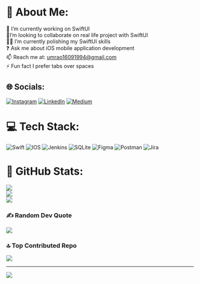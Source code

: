 # 💫 About Me:
🌱 I’m currently working on SwiftUI<br>🔭I’m looking to collaborate on real life project with SwiftUI<br>🧑‍💻 I’m currently  polishing my SwiftUI skills<br>❓ Ask me about iOS mobile application development<br> 📫 Reach me at: umrao16091994@gmail.com <br>⚡ Fun fact I prefer tabs over spaces


## 🌐 Socials:
[![Instagram](https://img.shields.io/badge/Instagram-%23E4405F.svg?logo=Instagram&logoColor=white)](https://instagram.com/bhoopendra_umrao) [![LinkedIn](https://img.shields.io/badge/LinkedIn-%230077B5.svg?logo=linkedin&logoColor=white)](https://linkedin.com/in/bhoopendraUmrao) [![Medium](https://img.shields.io/badge/Medium-12100E?logo=medium&logoColor=white)](https://medium.com/@bhoopendraumrao) 

# 💻 Tech Stack:
![Swift](https://img.shields.io/badge/swift-F54A2A?style=for-the-badge&logo=swift&logoColor=white) ![IOS](https://img.shields.io/badge/IOS-%2320232a.svg?style=for-the-badge&logo=apple&logoColor=white) ![Jenkins](https://img.shields.io/badge/jenkins-%232C5263.svg?style=for-the-badge&logo=jenkins&logoColor=white) ![SQLite](https://img.shields.io/badge/sqlite-%2307405e.svg?style=for-the-badge&logo=sqlite&logoColor=white) 	![Figma](https://img.shields.io/badge/figma-%23F24E1E.svg?style=for-the-badge&logo=figma&logoColor=white) ![Postman](https://img.shields.io/badge/Postman-FF6C37?style=for-the-badge&logo=postman&logoColor=white) ![Jira](https://img.shields.io/badge/jira-%230A0FFF.svg?style=for-the-badge&logo=jira&logoColor=white)
# 🚀 GitHub Stats:
![](https://github-readme-stats.vercel.app/api?username=bhoopendraUmrao&theme=light&hide_border=false&include_all_commits=false&count_private=false)<br/>
![](https://github-readme-streak-stats.herokuapp.com/?user=bhoopendraUmrao&theme=light&hide_border=false)<br/>
![](https://github-readme-stats.vercel.app/api/top-langs/?username=bhoopendraUmrao&theme=light&hide_border=false&include_all_commits=false&count_private=false&layout=compact)

### ✍️ Random Dev Quote
![](https://quotes-github-readme.vercel.app/api?type=horizontal&theme=light)

### 🔝 Top Contributed Repo
![](https://github-contributor-stats.vercel.app/api?username=bhoopendraUmrao&limit=5&theme=matrix&combine_all_yearly_contributions=true)

---
[![](https://visitcount.itsvg.in/api?id=bhoopendraUmrao&icon=0&color=4)](https://visitcount.itsvg.in)

